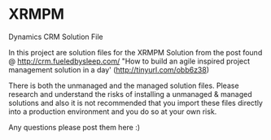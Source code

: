 # XRMPM
Dynamics CRM Solution File

In this project are solution files for the XRMPM Solution from the post found @ http://crm.fueledbysleep.com/ "How to build an agile inspired project management solution in a day' (http://tinyurl.com/obb6z38)

There is both the unmanaged and the managed solution files. Please research and understand the risks of installing a unmanaged & managed solutions and also it is not recommended that you import these files directly into a production environment and you do so at your own risk. 

Any questions please post them here :)
